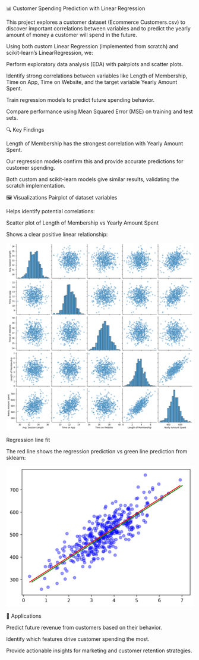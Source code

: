 📊 Customer Spending Prediction with Linear Regression

This project explores a customer dataset (Ecommerce Customers.csv) to discover important correlations between variables and to predict the yearly amount of money a customer will spend in the future.

Using both custom Linear Regression (implemented from scratch) and scikit-learn’s LinearRegression, we:

Perform exploratory data analysis (EDA) with pairplots and scatter plots.

Identify strong correlations between variables like Length of Membership, Time on App, Time on Website, and the target variable Yearly Amount Spent.

Train regression models to predict future spending behavior.

Compare performance using Mean Squared Error (MSE) on training and test sets.

🔍 Key Findings

Length of Membership has the strongest correlation with Yearly Amount Spent.

Our regression models confirm this and provide accurate predictions for customer spending.

Both custom and scikit-learn models give similar results, validating the scratch implementation.

🖼️ Visualizations
Pairplot of dataset variables

Helps identify potential correlations:


Scatter plot of Length of Membership vs Yearly Amount Spent

Shows a clear positive linear relationship:

![data plot](docs/data_plot.png)

Regression line fit

The red line shows the regression prediction vs green line prediction from sklearn:

![Loss Curve](docs/regression_line.png)


🚀 Applications

Predict future revenue from customers based on their behavior.

Identify which features drive customer spending the most.

Provide actionable insights for marketing and customer retention strategies.
